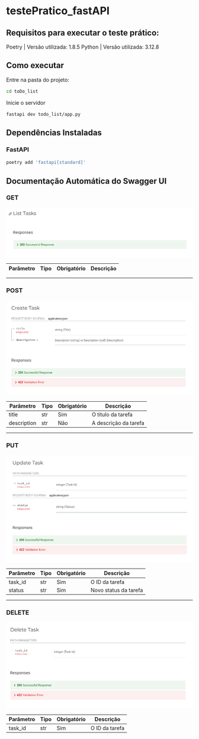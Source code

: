 # testePratico_fastAPI

## Requisitos para executar o teste prático:

Poetry | Versão utilizada: 1.8.5
Python | Versão utilizada: 3.12.8


## Como executar

Entre na pasta do projeto:

```bash
cd toDo_list
```
Inicie o servidor

```bash
fastapi dev todo_list/app.py
```

## Dependências Instaladas

### FastAPI

```bash
poetry add 'fastapi[standard]'
```

## Documentação Automática do Swagger UI

### GET

<center> 

![GET](./assets/getDoc.png)

| Parâmetro    | Tipo | Obrigatório | Descrição                |
|--------------|------|-------------|--------------------------|

</center>

___

### POST

<center>

![POST](./assets/postDoc.png)

| Parâmetro    | Tipo | Obrigatório | Descrição                |
|--------------|------|-------------|--------------------------|
| title        | str  | Sim         | O título da tarefa       |
| description  | str  | Não         | A descrição da tarefa    |

</center>

___

### PUT

<center>

![PUT](./assets/putDoc.png)

| Parâmetro    | Tipo | Obrigatório | Descrição                |
|--------------|------|-------------|--------------------------|
| task_id      | str  | Sim         | O ID da tarefa           |
| status       | str  | Sim         | Novo status da tarefa    |

</center>

___

### DELETE

<center>

![DELETE](./assets/deleteDoc.png)

| Parâmetro    | Tipo | Obrigatório | Descrição                |
|--------------|------|-------------|--------------------------|
| task_id      | str  | Sim         | O ID da tarefa           |

</center>